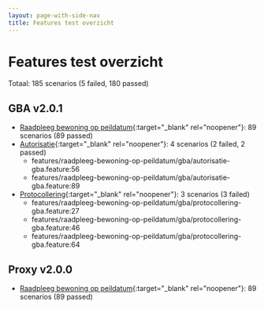 ```yaml
---
layout: page-with-side-nav
title: Features test overzicht
---
```

# Features test overzicht

Totaal: 185 scenarios (5 failed, 180 passed)

## GBA v2.0.1

- [Raadpleeg bewoning op peildatum](./test-report-raadpleeg-bewoning-op-peildatum-gba.html){:target="_blank" rel="noopener"}: 89 scenarios (89 passed)
- [Autorisatie](./test-report-autorisatie-gba.html){:target="_blank" rel="noopener"}: 4 scenarios (2 failed, 2 passed)
    - features/raadpleeg-bewoning-op-peildatum/gba/autorisatie-gba.feature:56
    - features/raadpleeg-bewoning-op-peildatum/gba/autorisatie-gba.feature:89
- [Protocollering](./test-report-protocollering-gba.html){:target="_blank" rel="noopener"}: 3 scenarios (3 failed)
    - features/raadpleeg-bewoning-op-peildatum/gba/protocollering-gba.feature:27
    - features/raadpleeg-bewoning-op-peildatum/gba/protocollering-gba.feature:46
    - features/raadpleeg-bewoning-op-peildatum/gba/protocollering-gba.feature:64


## Proxy v2.0.0

- [Raadpleeg bewoning op peildatum](./test-report-raadpleeg-bewoning-op-peildatum.html){:target="_blank" rel="noopener"}: 89 scenarios (89 passed)
